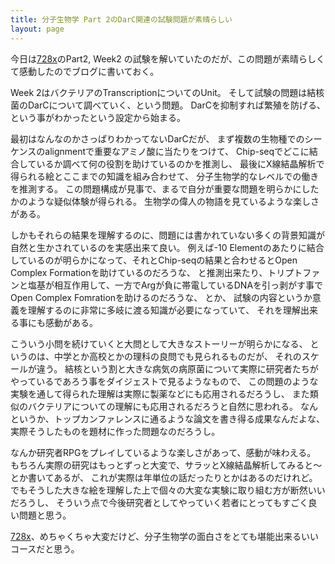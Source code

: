 ```yaml
---
title: 分子生物学 Part 2のDarC関連の試験問題が素晴らしい
layout: page
---
```

今日は[728x](https://karino2.github.io/RandomThoughts/728x)のPart2, Week2 の試験を解いていたのだが、この問題が素晴らしくて感動したのでブログに書いておく。

Week 2はバクテリアのTranscriptionについてのUnit。
そして試験の問題は結核菌のDarCについて調べていく、という問題。
DarCを抑制すれば繁殖を防げる、という事がわかったという設定から始まる。

最初はなんなのかさっぱりわかってないDarCだが、
まず複数の生物種でのシーケンスのalignmentで重要なアミノ酸に当たりをつけて、
Chip-seqでどこに結合しているか調べて何の役割を助けているのかを推測し、
最後にX線結晶解析で得られる絵とここまでの知識を組み合わせて、
分子生物学的なレベルでの働きを推測する。
この問題構成が見事で、まるで自分が重要な問題を明らかにしたかのような疑似体験が得られる。
生物学の偉人の物語を見ているような楽しさがある。

しかもそれらの結果を理解するのに、問題には書かれていない多くの背景知識が自然と生かされているのを実感出来て良い。
例えば-10 Elementのあたりに結合しているのが明らかになって、それとChip-seqの結果と合わせるとOpen Complex Formationを助けているのだろうな、
と推測出来たり、トリプトファンと塩基が相互作用して、一方でArgが負に帯電しているDNAを引っ剥がす事でOpen Complex Fomrationを助けるのだろうな、
とか、
試験の内容というか意義を理解するのに非常に多岐に渡る知識が必要になっていて、
それを理解出来る事にも感動がある。

こういう小問を続けていくと大問として大きなストーリーが明らかになる、
というのは、中学とか高校とかの理科の良問でも見られるものだが、
それのスケールが違う。
結核という割と大きな病気の病原菌について実際に研究者たちがやっているであろう事をダイジェストで見るようなもので、
この問題のような実験を通して得られた理解は実際に製薬などにも応用されるだろうし、
また類似のバクテリアについての理解にも応用されるだろうと自然に思われる。
なんというか、トップカンファレンスに通るような論文を書き得る成果なんだよな、
実際そうしたものを題材に作った問題なのだろうし。

なんか研究者RPGをプレイしているような楽しさがあって、感動が味わえる。
もちろん実際の研究はもっとずっと大変で、サラッとX線結晶解析してみると〜とか書いてあるが、
これが実際は年単位の話だったりとかはあるのだけれど。
でもそうした大きな絵を理解した上で個々の大変な実験に取り組む方が断然いいだろうし、
そういう点で今後研究者としてやっていく若者にとってもすごく良い問題と思う。

[728x](https://karino2.github.io/RandomThoughts/728x)、めちゃくちゃ大変だけど、分子生物学の面白さをとても堪能出来るいいコースだと思う。